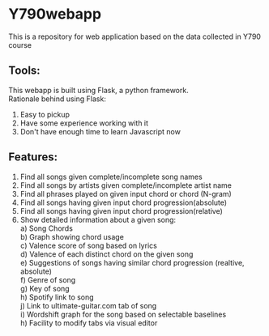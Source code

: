 Y790webapp
==========

This is a repository for web application based on the data collected in Y790 course

Tools:
------
This webapp is built using Flask, a python framework.  
Rationale behind using Flask:  
1) Easy to pickup  
2) Have some experience working with it  
3) Don't have enough time to learn Javascript now  

Features:
--------
1) Find all songs given complete/incomplete song names  
2) Find all songs by artists given complete/incomplete artist name  
3) Find all phrases played on given input chord or chord (N-gram)  
4) Find all songs having given input chord progression(absolute)    
5) Find all songs having given input chord progression(relative)  
6) Show detailed information about a given song:  
		a) Song Chords  
		b) Graph showing chord usage  
		c) Valence score of song based on lyrics  
		d) Valence of each distinct chord on the given song  
		e) Suggestions of songs having similar chord progression (realtive, absolute)  
		f) Genre of song  
		g) Key of song  
		h) Spotify link to song  
		j) Link to ultimate-guitar.com tab of song  
		i) Wordshift graph for the song based on selectable baselines  
		h) Facility to modify tabs via visual editor  

